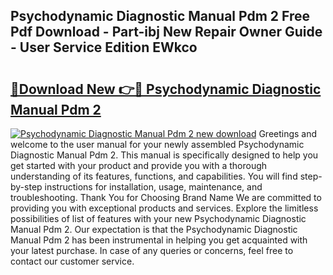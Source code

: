 ## Psychodynamic Diagnostic Manual Pdm 2 Free Pdf Download - Part-ibj New Repair Owner Guide - User Service Edition EWkco

# <h2><a href="http://cf28660.oget.top/?id=Psychodynamic+Diagnostic+Manual+Pdm+2">🔗Download New 👉🔴 Psychodynamic Diagnostic Manual Pdm 2</a></h2>

[![Psychodynamic Diagnostic Manual Pdm 2 new download](https://i.imgur.com/5g1atiW.png)](http://cf28660.oget.top/?id=Psychodynamic+Diagnostic+Manual+Pdm+2)
Greetings and welcome to the user manual for your newly assembled Psychodynamic Diagnostic Manual Pdm 2. This manual is specifically designed to help you get started with your product and provide you with a thorough understanding of its features, functions, and capabilities. You will find step-by-step instructions for installation, usage, maintenance, and troubleshooting. Thank You for Choosing Brand Name We are committed to providing you with exceptional products and services. Explore the limitless possibilities of list of features with your new Psychodynamic Diagnostic Manual Pdm 2. Our expectation is that the Psychodynamic Diagnostic Manual Pdm 2 has been instrumental in helping you get acquainted with your latest purchase. In case of any queries or concerns, feel free to contact our customer service.
